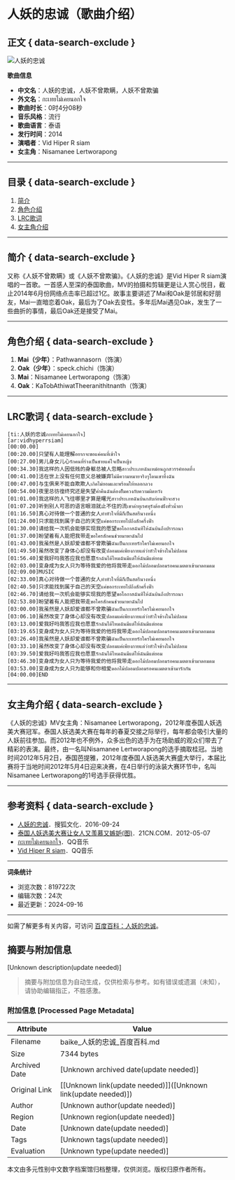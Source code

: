 # 人妖的忠诚（歌曲介绍）

## 正文 { data-search-exclude }


![人妖的忠诚](https://bkimg.cdn.bcebos.com/pic/a6efce1b9d16fdfa70275fdab08f8c5494ee7bbf?x-bce-process=image/resize,m_lfit,w_536,limit_1/quality,Q_70)

**歌曲信息**

- **中文名**：人妖的忠诚，人妖不曾欺瞒，人妖不曾欺骗
- **外文名**：กะเทยไม่เคยนอกใจ
- **歌曲时长**：0时4分08秒
- **音乐风格**：流行
- **歌曲语言**：泰语
- **发行时间**：2014
- **演唱者**：Vid Hiper R siam
- **女主角**：Nisamanee Lertworapong

---

## 目录 { data-search-exclude }

1. [简介](#简介)
2. [角色介绍](#角色介绍)
3. [LRC歌词](#LRC歌词)
4. [女主角介绍](#女主角介绍)

---

## 简介 { data-search-exclude }

又称《人妖不曾欺瞒》或《人妖不曾欺骗》。《人妖的忠诚》是Vid Hiper R siam演唱的一首歌。一首感人至深的泰国歌曲，MV的拍摄和剪辑更是让人赏心悦目，截止2014年6月份网络点击率已超过1亿。故事主要讲述了Mai和Oak是邻居和好朋友，Mai一直暗恋着Oak，最后为了Oak去变性。多年后Mai遇见Oak，发生了一些曲折的事情，最后Oak还是接受了Mai。

---

## 角色介绍 { data-search-exclude }

1. **Mai（少年）**：Pathwannasorn（饰演）
2. **Oak（少年）**：speck.chichi（饰演）
3. **Mai**：Nisamanee Lertworapong（饰演）
4. **Oak**：KaTobAthiwatTheeranithitnanth（饰演）

---

## LRC歌词 { data-search-exclude }

```
[ti:人妖的忠诚กะเทยไม่เคยนอกใจ]
[ar:vidhyperrsiam]
[00:00.00] 
[00:20.00]只望有人能理解อยากจะขอแค่คนที่เข้าใจ
[00:27.00]男儿身女儿心รักคนที่ร่างเป็นชายแค่ใจเป็นหญิง
[00:34.30]我这样的人因低贱的身躯总被人忽略สาวประเภทฉันเหม์อนถูกสวรรค์ทอดทิ้ง
[00:41.00]活在世上没有任何意义总被嫌弃ไม่มีความหมายจริงๆโดนเขาทิ้งฉัน
[00:47.00]与生俱来不能自欺欺人เกิดไม่ยอมและพร้อมให้หลอกลวง
[00:54.00]夜里总彷徨终究还是失望ค่ำคืนฉันต้องยิ็มควงกับความผิดหวัง
[01:01.00]我这样的人飞往哪里才算是曙光สาวประเภทฉันบินกลับก่อนฟ้าจะสวง
[01:07.20]听到别人可恶的语言眼泪就止不住的流เขาด่าทุเรศทุรังต้องฝังทั่วน้ำตา
[01:16.50]真心对待做一个普通的女人ทำหัวใจที่มีก็เป็นสตรีนางหนึ่ง
[01:24.00]只求能找到属于自己的天空แค่ขอกระเทยไปถึงสักครึ่งฟ้า
[01:30.00]请给我一次机会能够实现我的愿望ขอโอกาสฉันทีให้ฉันบินถึงปรารถนา
[01:37.00]盼望着有人能把我带走ขอใครสักคนช่วยมาพาฉันไป
[01:43.00]我虽然是人妖却爱谁都不曾欺骗ฉันเป็นกะเทยรักใครไม่เคยนอกใจ
[01:49.50]虽然改变了身体心却没有改变ปลอมแค่เพียงกายแต่ว่าหัวใจข้างในไม่ปลอม
[01:56.40]爱我好吗我答应我也愿意รักฉันได้ไหมฉันมีแต่ให้ฉันมีแต่ยอม
[02:03.00]变身成为女人只为等待我爱的他将我带走ดอกไม้ปลอมปลอมรอคนเมตตาเข้ามาดอมดม
[02:09.00]MUSIC
[02:33.00]真心对待做一个普通的女人ทำหัวใจที่มีก็เป็นสตรีนางหนึ่ง
[02:40.50]只求能找到属于自己的天空แค่ขอกระเทยไปถึงสักครึ่งฟ้า
[02:46.70]请给我一次机会能够实现我的愿望ขอโอกาสฉันทีให้ฉันบินถึงปรารถนา
[02:53.80]盼望着有人能把我带走ขอใครสักคนช่วยมาพาฉันไป
[03:00.00]我虽然是人妖却爱谁都不曾欺骗ฉันเป็นกะเทยรักใครไม่เคยนอกใจ
[03:06.10]虽然改变了身体心却没有改变ปลอมแค่เพียงกายแต่ว่าหัวใจข้างในไม่ปลอม
[03:13.00]爱我好吗我答应我也愿意รักฉันได้ไหมฉันมีแต่ให้ฉันมีแต่ยอม
[03:19.65]变身成为女人只为等待我爱的他将我带走ดอกไม้ปลอมปลอมรอคนเมตตาเข้ามาดอมดม
[03:26.40]我虽然是人妖却爱谁都不曾欺骗ฉันเป็นกะเทยรักใครไม่เคยนอกใจ
[03:33.10]虽然改变了身体心却没有改变ปลอมแค่เพียงกายแต่ว่าหัวใจข้างในไม่ปลอม
[03:39.50]爱我好吗我答应我也愿意รักฉันได้ไหมฉันมีแต่ให้ฉันมีแต่ยอม
[03:46.30]变身成为女人只为等待我爱的他将我带走ดอกไม้ปลอมปลอมรอคนเมตตาเข้ามาดอมดม
[03:53.00]变身成为女人只为能够和你相爱ดอกไม้ปลอมปลอมรอคนเมตตาเข้ามารักกัน
[04:00.00]END
```

---

## 女主角介绍 { data-search-exclude }

《人妖的忠诚》MV女主角：Nisamanee Lertworapong，2012年度泰国人妖选美大赛冠军。泰国人妖选美大赛在每年的春夏交接之际举行，每年都会吸引大量的人妖前往参加。而2012年也不例外，众多出色的选手为在场助威的观众们带去了精彩的表演。最终，由一名叫Nisamanee Lertworapong的选手摘取桂冠。当地时间2012年5月2日，泰国芭提雅，2012年度泰国人妖选美大赛盛大举行，本届比赛将于当地时间2012年5月4日迎来决赛，在4日举行的泳装大赛环节中，名叫Nisamanee Lertworapong的1号选手获得优胜。

---

## 参考资料 { data-search-exclude }

- [人妖的忠诚](https://baike.baidu.com/item/%E4%BA%BA%E5%A6%96%E7%9A%84%E5%BF%A0%E8%AF%9A/14593686)．搜狐文化．2016-09-24
- [泰国人妖选美大赛让女人又羡慕又嫉妒(图)](https://baike.baidu.com/item/%E4%BA%BA%E5%A6%96%E7%9A%84%E5%BF%A0%E8%AF%9A/14593686)．21CN.COM．2012-05-07
- [กะเทยไม่เคยนอกใจ](https://baike.baidu.com/item/%E4%BA%BA%E5%A6%96%E7%9A%84%E5%BF%A0%E8%AF%9A/14593686)．QQ音乐
- [Vid Hiper R siam](https://baike.baidu.com/item/%E4%BA%BA%E5%A6%96%E7%9A%84%E5%BF%A0%E8%AF%9A/14593686)．QQ音乐 

--- 

**词条统计**

- 浏览次数：819722次
- 编辑次数：24次
- 最近更新：2024-09-16

--- 

如需了解更多有关内容，可访问 [百度百科：人妖的忠诚](https://baike.baidu.com/item/%E4%BA%BA%E5%A6%96%E7%9A%84%E5%BF%A0%E8%AF%9A/14593686)。
<!-- tcd_original_link https://baike.baidu.com/item/%E4%BA%BA%E5%A6%96%E7%9A%84%E5%BF%A0%E8%AF%9A/14593686 -->


## 摘要与附加信息

<!-- tcd_abstract -->
[Unknown description(update needed)]
<!-- tcd_abstract_end -->

> 摘要与附加信息为自动生成，仅供检索与参考。如有错误或遗漏（未知），请协助编辑指正，不胜感激。

### 附加信息 [Processed Page Metadata]

| Attribute       | Value                                  |
|-----------------|----------------------------------------|
| Filename        | baike_人妖的忠诚_百度百科.md                             |
| Size            | 7344 bytes                           |
| Archived Date   | [Unknown archived date(update needed)]                             |
| Original Link   | [[Unknown link(update needed)]]([Unknown link(update needed)])                       |
| Author          | [Unknown author(update needed)]                               |
| Region          | [Unknown region(update needed)]                               |
| Date            | [Unknown date(update needed)]                                 |
| Tags            | [Unknown tags(update needed)]                                 |
| Evaluation            | [Unknown type(update needed)]                                 |
<!-- tcd_table_end -->

本文由多元性别中文数字档案馆归档整理，仅供浏览。版权归原作者所有。
